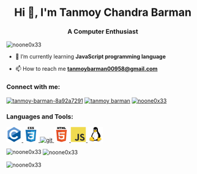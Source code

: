 <h1 align="center">Hi 👋, I'm Tanmoy Chandra Barman</h1>
<h3 align="center">A Computer Enthusiast</h3>

<p align="left"> <img src="https://komarev.com/ghpvc/?username=noone0x33&label=Profile%20views&color=0e75b6&style=flat" alt="noone0x33" /> </p>

- 🌱 I’m currently learning **JavaScript programming language**

- 📫 How to reach me **tanmoybarman00958@gmail.com**

<h3 align="left">Connect with me:</h3>
<p align="left">
<a href="https://linkedin.com/in/tanmoy-barman-8a92a7291" target="blank"><img align="center" src="https://raw.githubusercontent.com/rahuldkjain/github-profile-readme-generator/master/src/images/icons/Social/linked-in-alt.svg" alt="tanmoy-barman-8a92a7291" height="30" width="40" /></a>
<a href="https://fb.com/tanmoy barman" target="blank"><img align="center" src="https://raw.githubusercontent.com/rahuldkjain/github-profile-readme-generator/master/src/images/icons/Social/facebook.svg" alt="tanmoy barman" height="30" width="40" /></a>
<a href="https://www.leetcode.com/noone0x33" target="blank"><img align="center" src="https://raw.githubusercontent.com/rahuldkjain/github-profile-readme-generator/master/src/images/icons/Social/leet-code.svg" alt="noone0x33" height="30" width="40" /></a>
</p>

<h3 align="left">Languages and Tools:</h3>
<p align="left"> <a href="https://www.cprogramming.com/" target="_blank" rel="noreferrer"> <img src="https://raw.githubusercontent.com/devicons/devicon/master/icons/c/c-original.svg" alt="c" width="40" height="40"/> </a> <a href="https://www.w3schools.com/css/" target="_blank" rel="noreferrer"> <img src="https://raw.githubusercontent.com/devicons/devicon/master/icons/css3/css3-original-wordmark.svg" alt="css3" width="40" height="40"/> </a> <a href="https://git-scm.com/" target="_blank" rel="noreferrer"> <img src="https://www.vectorlogo.zone/logos/git-scm/git-scm-icon.svg" alt="git" width="40" height="40"/> </a> <a href="https://www.w3.org/html/" target="_blank" rel="noreferrer"> <img src="https://raw.githubusercontent.com/devicons/devicon/master/icons/html5/html5-original-wordmark.svg" alt="html5" width="40" height="40"/> </a> <a href="https://developer.mozilla.org/en-US/docs/Web/JavaScript" target="_blank" rel="noreferrer"> <img src="https://raw.githubusercontent.com/devicons/devicon/master/icons/javascript/javascript-original.svg" alt="javascript" width="40" height="40"/> </a> <a href="https://www.linux.org/" target="_blank" rel="noreferrer"> <img src="https://raw.githubusercontent.com/devicons/devicon/master/icons/linux/linux-original.svg" alt="linux" width="40" height="40"/> </a> </p>

<p><img align="left" src="https://github-readme-stats.vercel.app/api/top-langs?username=noone0x33&show_icons=true&locale=en&layout=compact" alt="noone0x33" /></p>

<p>&nbsp;<img align="center" src="https://github-readme-stats.vercel.app/api?username=noone0x33&show_icons=true&locale=en" alt="noone0x33" /></p>

<p><img align="center" src="https://github-readme-streak-stats.herokuapp.com/?user=noone0x33&" alt="noone0x33" /></p>

